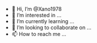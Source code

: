- 👋 Hi, I’m @Xano1978
- 👀 I’m interested in ...
- 🌱 I’m currently learning ...
- 💞️ I’m looking to collaborate on ...
- 📫 How to reach me ...

<!---
Xano1978/Xano1978 is a ✨ special ✨ repository because its `README.md` (this file) appears on your GitHub profile.
You can click the Preview link to take a look at your changes.
--->
